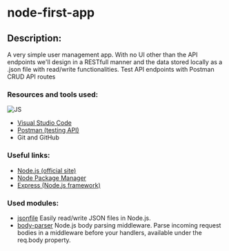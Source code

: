 # node-first-app

## Description:
A very simple user management app. With no UI other than the API endpoints we'll design in a RESTfull manner and the data stored locally as a .json file with read/write functionalities.
Test API endpoints with Postman
CRUD API routes

### Resources and tools used:
 ![JS](https://img.shields.io/badge/JS-JavaScript-blue?style=for-the-badge&logo=js&logoColor=white)
- [Visual Studio Code ](https://code.visualstudio.com)
- [Postman (testing API)](https://www.postman.com)
- Git and GitHub

### Useful links:
- [Node.js (official site)](https://nodejs.org/en/)
- [Node Package Manager](https://www.npmjs.com)
- [Express (Node.js framework)](https://expressjs.com/ru/)

### Used modules:
- [jsonfile](https://www.npmjs.com/package/jsonfile) Easily read/write JSON files in Node.js.
- [body-parser](https://www.npmjs.com/package/body-parser) Node.js body parsing middleware. Parse incoming request bodies in a middleware before your handlers, available under the req.body property.
